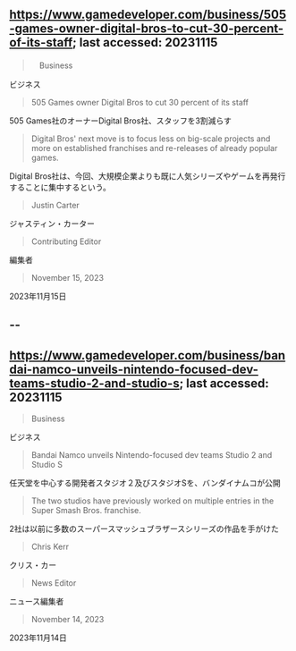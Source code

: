 ## https://www.gamedeveloper.com/business/505-games-owner-digital-bros-to-cut-30-percent-of-its-staff; last accessed: 20231115

>　Business

ビジネス

> 505 Games owner Digital Bros to cut 30 percent of its staff

505 Games社のオーナーDigital Bros社、スタッフを3割減らす

> Digital Bros' next move is to focus less on big-scale projects and more on established franchises and re-releases of already popular games.

Digital Bros社は、今回、大規模企業よりも既に人気シリーズやゲームを再発行することに集中するという。


> Justin Carter

ジャスティン・カーター

> Contributing Editor

編集者

> November 15, 2023

2023年11月15日

## --

## https://www.gamedeveloper.com/business/bandai-namco-unveils-nintendo-focused-dev-teams-studio-2-and-studio-s; last accessed: 20231115

> Business

ビジネス

> Bandai Namco unveils Nintendo-focused dev teams Studio 2 and Studio S

任天堂を中心する開発者スタジオ２及びスタジオSを、バンダイナムコが公開

> The two studios have previously worked on multiple entries in the Super Smash Bros. franchise.

2社は以前に多数のスーパースマッシュブラザースシリーズの作品を手がけた

> Chris Kerr

クリス・カー

> News Editor

ニュース編集者

> November 14, 2023

2023年11月14日
